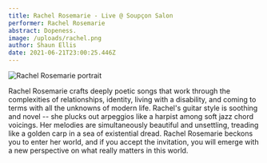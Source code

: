 ```yaml
---
title: Rachel Rosemarie - Live @ Soupçon Salon
performer: Rachel Rosemarie
abstract: Dopeness.
image: /uploads/rachel.png
author: Shaun Ellis
date: 2021-06-21T23:00:25.446Z
---
```

![Rachel Rosemarie portrait](/uploads/rachel_rosemarie.jpg "Rachel Rosemarie")

Rachel Rosemarie crafts deeply poetic songs that work through the complexities of relationships, identity, living with a disability, and coming to terms with all the unknowns of modern life. Rachel's guitar style is soothing and novel -- she plucks out arpeggios like a harpist among soft jazz chord voicings. Her melodies are simultaneously beautiful and unsettling, treading like a golden carp in a sea of  existential dread. Rachel Rosemarie beckons you to enter her world, and if you accept the invitation, you will emerge with a new perspective on what really matters in this world. 